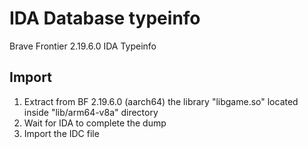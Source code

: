 # IDA Database typeinfo
Brave Frontier 2.19.6.0 IDA Typeinfo

## Import
1. Extract from BF 2.19.6.0 (aarch64) the library "libgame.so" located inside "lib/arm64-v8a" directory
2. Wait for IDA to complete the dump
3. Import the IDC file
